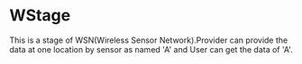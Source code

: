 WStage
======

This is a stage of  WSN(Wireless Sensor Network).Provider can provide the data at one location by sensor as named 'A' and User can get the data of 'A'.
